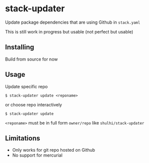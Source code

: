 # stack-updater
Update package dependencies that are using Github in `stack.yaml`

This is still work in progress but usable (not perfect but usable)

## Installing
Build from source for now

## Usage

Update specific repo
```
$ stack-updater update <reponame>
```

or choose repo interactively
```
$ stack-updater update
```

`<reponame>` must be in full form `owner/repo` like `shulhi/stack-updater`


## Limitations
- Only works for git repo hosted on Github
- No support for mercurial
